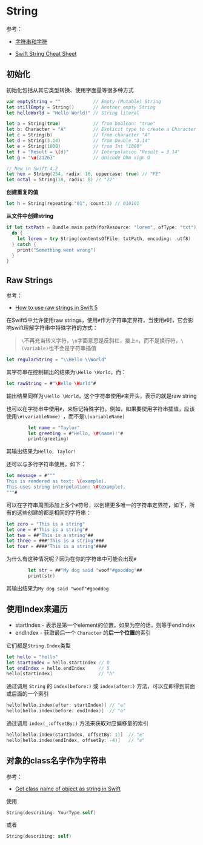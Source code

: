 # String

参考：

+ [字符串和字符](https://swiftgg.gitbook.io/swift/swift-jiao-cheng/03_strings_and_characters)

+ [Swift String Cheat Sheet](https://useyourloaf.com/blog/swift-string-cheat-sheet/)



## 初始化

初始化包括从其它类型转换、使用字面量等很多种方式

```swift
var emptyString = ""            // Empty (Mutable) String
let stillEmpty = String()       // Another empty String
let helloWorld = "Hello World!" // String literal

let a = String(true)            // from boolean: "true"
let b: Character = "A"          // Explicit type to create a Character
let c = String(b)               // from character "A"
let d = String(3.14)            // from Double "3.14"
let e = String(1000)            // from Int "1000"
let f = "Result = \(d)"         // Interpolation "Result = 3.14"
let g = "\u{2126}"              // Unicode Ohm sign Ω

// New in Swift 4.2
let hex = String(254, radix: 16, uppercase: true) // "FE"
let octal = String(18, radix: 8) // "22"
```

**创建重复的值**

```swift
let h = String(repeating:"01", count:3) // 010101
```

**从文件中创建string**

```swift
if let txtPath = Bundle.main.path(forResource: "lorem", ofType: "txt") {
  do {
    let lorem = try String(contentsOfFile: txtPath, encoding: .utf8)
  } catch {
    print("Something went wrong")
  }
}
```



## Raw Strings

参考：

+ [How to use raw strings in Swift 5](https://www.hackingwithswift.com/articles/162/how-to-use-raw-strings-in-swift)

在Swift5中允许使用raw strings，使用`#`作为字符串定界符，当使用`#`时，它会影响swift理解字符串中特殊字符的方式：

> `\`不再充当转义字符，`\n`字面意思是反斜杠，接上`n`，而不是换行符，`\(variable)`也不会是字符串插值

```swift
let regularString = "\\Hello \\World"
```

其字符串在控制输出的结果为`\Hello \World`，而：

```swift
let rawString = #"\Hello \World"#
```

输出结果同样为`\Hello \World`，这个字符串使用`#`来开头，表示的就是raw string

也可以在字符串中使用`#`，来标记特殊字符。例如，如果要使用字符串插值，应该使用`\#(variableName) `，而不是`\(variableName)`

```swift
        let name = "Taylor"
        let greeting = #"Hello, \#(name)!"#
        print(greeting)
```

其输出结果为`Hello, Taylor!`

还可以与多行字符串使用，如下：

```swift
let message = #"""
This is rendered as text: \(example).
This uses string interpolation: \#(example).
"""#
```



可以在字符串周围添加上多个`#`符号，以创建更多唯一的字符串定界符，如下，所有的这些创建的都是相同的字符串：

```swift
let zero = "This is a string"
let one = #"This is a string"#
let two = ##"This is a string"##
let three = ###"This is a string"###
let four = ####"This is a string"####
```

为什么有这种情况呢？因为在你的字符串中可能会出现`#`

```swift
        let str = ##"My dog said "woof"#gooddog"##
        print(str)
```

其输出结果为`My dog said "woof"#gooddog`



## 使用Index来遍历

+ startIndex - 表示是第一个element的位置，如果为空的话，则等于endIndex
+ endIndex - 获取最后一个 `Character` 的**后一个位置**的索引

它们都是`String.Index`类型

```swift
let hello = "hello"
let startIndex = hello.startIndex // 0
let endIndex = hello.endIndex     // 5
hello[startIndex]                 // "h"
```

通过调用 `String` 的 `index(before:)` 或 `index(after:)` 方法，可以立即得到前面或后面的一个索引

```swift
hello[hello.index(after: startIndex)] // "e"
hello[hello.index(before: endIndex)]  // "o"
```

通过调用 `index(_:offsetBy:)` 方法来获取对应偏移量的索引

```swift
hello[hello.index(startIndex, offsetBy: 1)]  // "e"
hello[hello.index(endIndex, offsetBy: -4)]   // "e"
```



## 对象的class名字作为字符串

参考：

+ [Get class name of object as string in Swift](https://stackoverflow.com/questions/24494784/get-class-name-of-object-as-string-in-swift)

使用

```swift
String(describing: YourType.self)
```

或者

```swift
String(describing: self)
```

